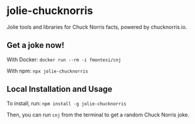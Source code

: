 # jolie-chucknorris

Jolie tools and libraries for Chuck Norris facts, powered by chucknorris.io.

## Get a joke now!

With Docker:
`docker run --rm -i fmontesi/cnj`

With npm:
`npx jolie-chucknorris`

## Local Installation and Usage

To install, run:
`npm install -g jolie-chucknorris`

Then, you can run `cnj` from the terminal to get a random Chuck Norris joke.
